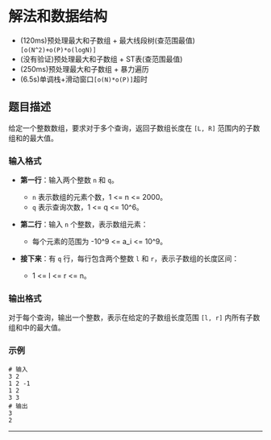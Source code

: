 # 解法和数据结构

- (120ms)预处理最大和子数组 + 最大线段树(查范围最值)`[o(N^2)+o(P)*o(logN)]`
- (没有验证)预处理最大和子数组 + ST表(查范围最值)
- (250ms)预处理最大和子数组 + 暴力遍历
- (6.5s)单调栈+滑动窗口`[o(N)*o(P)]`超时


## 题目描述

给定一个整数数组，要求对于多个查询，返回子数组长度在 `[L, R]` 范围内的子数组和的最大值。

### 输入格式

- **第一行**：输入两个整数 `n` 和 `q`。
    - `n` 表示数组的元素个数，1 <= n <= 2000。
    - `q` 表示查询次数，1 <= q <= 10^6。

- **第二行**：输入 `n` 个整数，表示数组元素：
    - 每个元素的范围为 -10^9 <= a_i <= 10^9。

- **接下来**：有 `q` 行，每行包含两个整数 `l` 和 `r`，表示子数组的长度区间：
    - 1 <= l <= r <= n。

### 输出格式

对于每个查询，输出一个整数，表示在给定的子数组长度范围 `[l, r]` 内所有子数组和中的最大值。

### 示例

~~~shell
# 输入
3 2
1 2 -1
1 2
3 3
# 输出
3
2
~~~

---